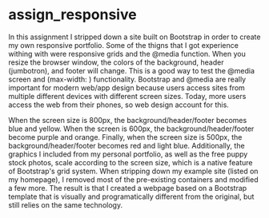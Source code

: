 # assign_responsive

In this assignment I stripped down a site built on Bootstrap in order to create my own responsive portfolio. Some of the thigns that I got experience withing with were responsive grids and the @media function. When you resize the browser window, the colors of the background, header (jumbotron), and footer will change. This is a good way to test the @media screen and (max-width: ) functionality. Bootstrap and @media are really important for modern web/app design because users access sites from multiple different devices with different screen sizes. Today, more users access the web from their phones, so web design account for this.

When the screen size is 800px, the background/header/footer becomes blue and yellow. When the screen is 600px, the background/header/footer become purple and orange. Finally, when the screen size is 500px, the background/header/footer becomes red and light blue. Additionally, the graphics I included from my personal portfolio, as well as the free puppy stock photos, scale according to the screen size, which is a native feature of Bootstrap's grid system. When stripping down my example site (listed on my homepage), I removed most of the pre-existing containers and modified a few more. The result is that I created a webpage based on a Bootstrap template that is visually and programatically different from the original, but still relies on the same technology.